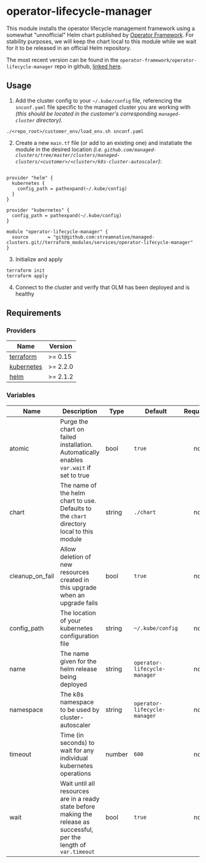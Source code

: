 # operator-lifecycle-manager
This module installs the operator lifecycle management framework using a somewhat "unnofficial" Helm chart published by [Operator Framework](https://github.com/operator-framework). For stability purposes, we will keep the chart local to this module while we wait for it to be released in an official Helm repository. 

The most recent version can be found in the `operator-framework/operator-lifecycle-manager` repo in github, [linked here](https://github.com/operator-framework/operator-lifecycle-manager/tree/master/deploy/chart).

## Usage

1. Add the cluster config to your `~/.kube/config` file, referencing the `snconf.yaml` file specific to the managed cluster you are working with _(this should be located in the customer's corresponding `managed-cluster` directory)_.

```shell
./<repo_root>/customer_env/load_env.sh snconf.yaml
```

2. Create a new `main.tf` file (or add to an existing one) and instatiate the module in the desired location _(i.e. `github.com/managed-clusters/tree/master/clusters/managed-clusters/<customer>/<cluster>/k8s-cluster-autoscaler`)_:

```hcl

provider "helm" {
  kubernetes {
    config_path = pathexpand(~/.kube/config)
  }
}

provider "kubernetes" {
  config_path = pathexpand(~/.kube/config)
}

module "operator-lifecycle-manager" {
  source       = "git@github.com:streamnative/managed-clusters.git//terraform_modules/services/operator-lifecycle-manager"
}
```

3. Initialize and apply

```shell
terraform init
terraform apply
```

4. Connect to the cluster and verify that OLM has been deployed and is healthy

## Requirements
### Providers
| Name | Version |
|------|---------|
| [terraform](https://www.terraform.io/downloads.html) | >= 0.15 |
| [kubernetes](https://registry.terraform.io/providers/hashicorp/kubernetes/latest) | >= 2.2.0 |
| [helm](https://registry.terraform.io/providers/hashicorp/helm/latest) | >= 2.1.2 |

### Variables
| Name | Description | Type | Default | Required |
|------|-------------|------|---------|:--------:|
| atomic | Purge the chart on failed installation. Automatically enables `var.wait` if set to true | bool | `true` | no
| chart | The name of the helm chart to use. Defaults to the `chart` directory local to this module | string | `./chart` | no
| cleanup_on_fail | Allow deletion of new resources created in this upgrade when an upgrade fails | bool | `true` | no
| config_path | The location of your kubernetes configuration file | string | `~/.kube/config` | no
| name | The name given for the helm release being deployed | string | `operator-lifecycle-manager` | no
| namespace | The k8s namespace to be used by cluster-autoscaler | string | `operator-lifecycle-manager` | no
| timeout | Time (in seconds) to wait for any individual kubernetes operations | number | `600` | no
| wait | Wait until all resources are in a ready state before making the release as successful, per the length of `var.timeout` | bool | `true` | no
